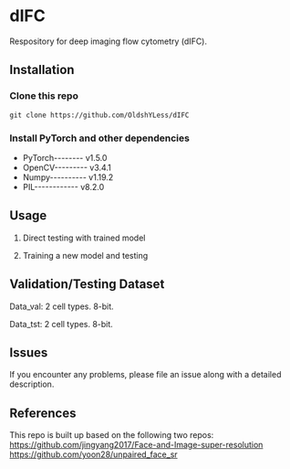 # dIFC
Respository for deep imaging flow cytometry (dIFC).
## Installation
### Clone this repo
`git clone https://github.com/OldshYLess/dIFC`
### Install PyTorch and other dependencies
* PyTorch--------  v1.5.0
* OpenCV---------  v3.4.1
* Numpy----------  v1.19.2
* PIL------------  v8.2.0

## Usage
1. Direct testing with trained model

2. Training a new model and testing

## Validation/Testing Dataset 
Data_val: 2 cell types. 8-bit. 

Data_tst: 2 cell types. 8-bit.

## Issues 
If you encounter any problems, please file an issue along with a detailed description.

## References
This repo is built up based on the following two repos:
https://github.com/jingyang2017/Face-and-Image-super-resolution
https://github.com/yoon28/unpaired_face_sr
